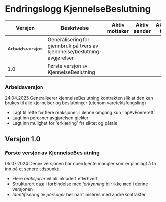 # Endringslogg KjennelseBeslutning

| Versjon        | Beskrivelse                                                                | Aktiv mottaker | Aktiv sender | Aktiv til |
|----------------|----------------------------------------------------------------------------|----------------|--------------|-----------|
| Arbeidsversjon | Generalisering for gjennbruk på tvers av kjennnelse/beslutning-avgjørelser |                |              |           |
| 1.0            | Første versjon av KjennelseBeslutning                                      |                |              |           |

### Arbeidsversjon

24.04.2025
Generaliserer kjennelseBeslutning kontrakten slik at den kan brukes til alle kjennelser og beslutninger (utenom varetektsfengsling)
* Lagt til rette for flere reaksjoner. I denne omgang kun 'tapAvFoererett'.
* Lagt inn pereoner avgjørelsen gjelder
* Lagt inn mulighet for 'erklæring' fra siktet og påtale


## Versjon 1.0

### Første versjon av KjennelseBeslutning

05.07.2024
Denne versjonen har noen kjente mangler som er planlagt å ta inn på et senere tidspunkt:

* Flere _reaksjoner_ vil bli inkludert etterhvert
* Strukturert data i forbindelse med _forkynning_ blir ikke med i denne versjonen
* _Identifisering av personer_ bør harminiseres med andre kontrakter
